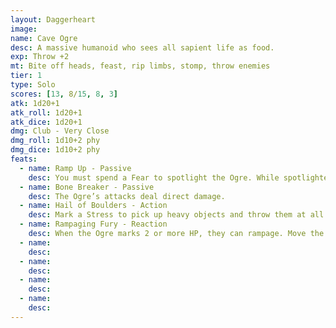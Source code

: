```yaml
---
layout: Daggerheart
image:
name: Cave Ogre
desc: A massive humanoid who sees all sapient life as food.
exp: Throw +2
mt: Bite off heads, feast, rip limbs, stomp, throw enemies
tier: 1
type: Solo
scores: [13, 8/15, 8, 3]
atk: 1d20+1
atk_roll: 1d20+1
atk_dice: 1d20+1
dmg: Club - Very Close
dmg_roll: 1d10+2 phy
dmg_dice: 1d10+2 phy
feats:
  - name: Ramp Up - Passive
    desc: You must spend a Fear to spotlight the Ogre. While spotlighted, they can make their standard attack against all targets within range.
  - name: Bone Breaker - Passive
    desc: The Ogre’s attacks deal direct damage.
  - name: Hail of Boulders - Action
    desc: Mark a Stress to pick up heavy objects and throw them at all targets in front of the Ogre within Far range. Make an attack against these targets. Targets the Ogre succeeds against take 1d10+2 physical damage. If they succeed against more than one target, you gain a Fear.
  - name: Rampaging Fury - Reaction
    desc: When the Ogre marks 2 or more HP, they can rampage. Move the Ogre to a point within Close range and deal 2d6+3 direct physical damage to all targets in their path.
  - name: 
    desc: 
  - name: 
    desc: 
  - name: 
    desc: 
  - name: 
    desc: 
---
```

